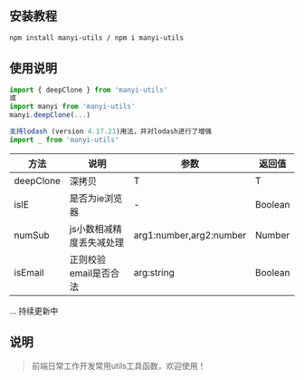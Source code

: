 ## 安装教程

```bash
npm install manyi-utils / npm i manyi-utils
```
## 使用说明
```js
import { deepClone } from 'manyi-utils'
或
import manyi from 'manyi-utils'
manyi.deepClone(...)

支持lodash (version 4.17.21)用法，并对lodash进行了增强
import _ from 'manyi-utils'

```
| 方法      | 说明          | 参数     | 返回值                           |
|---------- |-------------- |---------- |--------------------------------  |
| deepClone     | 深拷贝           | T | T |
| isIE | 是否为ie浏览器 | - | Boolean |
| numSub | js小数相减精度丢失减处理| arg1:number,arg2:number | Number |
| isEmail | 正则校验email是否合法 |  arg:string | Boolean |

... 持续更新中



## 说明
>前端日常工作开发常用utils工具函数，欢迎使用！




